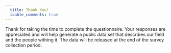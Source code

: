 ```yaml
---
  title: Thank You!
  isable_comments: true
---
```


Thank for taking the time to complete the questionnaire. Your responses are 
appreciated and will help generate a public data set that describes our field 
and the people withing it. The data will be released at the end of the survey 
collection period.
